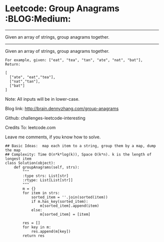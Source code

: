 # Leetcode: Group Anagrams     :BLOG:Medium:


---

Given an array of strings, group anagrams together.  

---

Given an array of strings, group anagrams together.  

    For example, given: ["eat", "tea", "tan", "ate", "nat", "bat"], 
    Return:
    
    [
      ["ate", "eat","tea"],
      ["nat","tan"],
      ["bat"]
    ]

Note: All inputs will be in lower-case.  

Blog link: <http://brain.dennyzhang.com/group-anagrams>  

Github: challenges-leetcode-interesting  

Credits To: leetcode.com  

Leave me comments, if you know how to solve.  

    ## Basic Ideas:  map each item to a string, group them by a map, dump the map
    ## Complexity: Time O(n*k*log(k)), Space O(k*n). k is the length of longest item
    class Solution(object):
        def groupAnagrams(self, strs):
            """
            :type strs: List[str]
            :rtype: List[List[str]]
            """
            m = {}
            for item in strs:
                sorted_item = ''.join(sorted(item))
                if m.has_key(sorted_item):
                    m[sorted_item].append(item)
                else:
                    m[sorted_item] = [item]
    
            res = []
            for key in m:
                res.append(m[key])
            return res